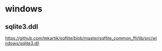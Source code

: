 # windows
## sqlite3.ddl
https://github.com/tekartik/sqflite/blob/master/sqflite_common_ffi/lib/src/windows/sqlite3.dll
